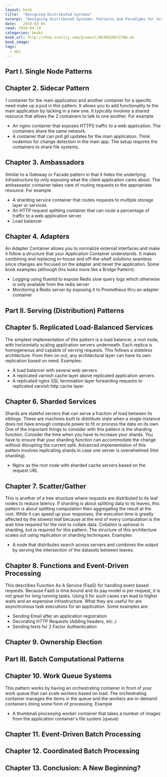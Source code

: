```yaml
---
layout: book
title:  "Designing Distributed Systems"
excerpt: "Designing Distributed Systems: Patterns and Paradigms for Scalable, Reliable Services 1st Edition"
date:   2018-03-04
read: 2019-04-19
categories: books
book_url: http://shop.oreilly.com/product/0636920072768.do
book_image: 
tags:
  - ops
---
```


## Part I. Single Node Patterns

## Chapter 2. Sidecar Pattern
1 container for the main application and another container for a specific need make up a pod in this pattern.  It allows you to add functionality to the main application by tacking in a new one.  It typically involves a shared resource that allows the 2 containers to talk to one another.  For example
* An nginx container that exposes HTTPS traffic to a web application.  The containers share the same network.
* A container that can poll git updates for the main application. Think nodemon for change detection in the main app.  The setup requires the containers to share file systems.

## Chapter 3. Ambassadors
Similar to a Gateway or Facade pattern in that it hides the underlying infrastructure by only exposing what the client application cares about.  The ambassador container takes care of routing requests to the appropriate resource. For example
* A sharding service container that routes requests to multiple storage layer or services
* An HTTP request splitting container that can route a percentage of traffic to a web application server
* Load balancer

## Chapter 4. Adapters
An Adapter Container allows you to normalize external interfaces and make it follow a structure that your Application Container understands.  It makes combining and replacing in-house and off-the-shelf solutions seamless since changes are focused on the adapter and never the application. Some book examples (although this looks more like a Bridge Pattern):
* Logging using fluentd to expose Redis slow query logs which otherwise is only available from the redis server
* Monitoring a Redis server by exposing it to Prometheus thru an adapter container

## Part II. Serving (Distribution) Patterns

## Chapter 5. Replicated Load-Balanced Services
The simplest implementation of this pattern is a load balancer, a root node, with horizontally scaling application servers underneath.  Each replica is homogeneous and capable of serving requests.  This follows a stateless architecture.  From then on out, any architectural layer can have its own replication based on need. Examples:
* A load balancer with several web servers
* A replicated varnish cache layer above replicated application servers
* A replicated nginx SSL termination layer forwarding requests to replicated varnish http cache layer

## Chapter 6. Sharded Services
Shards are stateful servers that can serve a fraction of load between its siblings.  These are machines built to distribute state when a single instance does not have enough compute power to fit or process the data on its own.  One of the important things to consider with this pattern is the sharding function.  Consider the time when you have to increase your shards.  You have to ensure that your sharding function can accommodate the change without disrupting the current split.  Advanced implementation of this pattern involves replicating shards in case one server is overwhelmed (Hot sharding).
* Nginx as the root node with sharded cache servers based on the request URL

## Chapter 7. Scatter/Gather
This is another of a tree structure where requests are distributed to its leaf nodes to reduce latency.  If sharding is about splitting data to its leaves, this pattern is about splitting computation then aggregating the result at the root.  While it can speed up your responses, the execution time is greatly affected by the slowest leaf because at the end of every computation is the wait time required for the root to collate data.  Collation is optional in sharding, but is required for this pattern. The structure of this architecture scales out using replication or sharding techniques.  Examples
* A node that distributes search across servers and combines the output by serving the intersection of the datasets between leaves.

## Chapter 8. Functions and Event-Driven Processing
This describes Function As A Service (FaaS) for handling event based requests.  Because FaaS is time bound and its pay model is per request, it is not great for long running tasks.  Using it for such cases can lead to higher waits and an expensive infrastructure.  What they are useful for are asynchronous task executions for an application.  Some examples are:
* Sending Email after an application registration
* Decorating HTTP Requests (Adding headers, etc..)
* Sending texts for 2 Factor Authentication

## Chapter 9. Ownership Election

## Part III. Batch Computational Patterns

## Chapter 10. Work Queue Systems
This pattern works by having an orchestrating container in front of your work queue that can scale workers based on load.   The orchestrating container manages the items in the queue and the workers are in-demand containers doing some form of processing. Example
* A thumbnail processing worker container that takes a number of images from the application container's file system (queue)

## Chapter 11. Event-Driven Batch Processing
## Chapter 12. Coordinated Batch Processing
## Chapter 13. Conclusion: A New Beginning?
